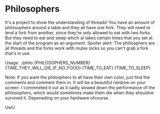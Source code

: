 # Philosophers

It's a project to show the understanding of threads! You have an amount of philosophers around a table and they all have one fork.
They will need to lend a fork from another, since they're only allowed to eat with two forks. But they need to eat and sleep which al takes certain times that you set at the start of the program as an argument.
Spoiler alert:
The philiosphers are all threads and the forks work with mutex locks so you can't grab a fork that's in use.

Usage:
./philo {PHILOSOPHERS_NUMBER} {TIME_THEY_WILL_DIE_IF_NO_FOOD} {TIME_TO_EAT} {TIME_TO_SLEEP}

Note:
If you want the philosphers to all have their own color, just find the comments and comment them in. It will be a beautiful rainbow on your screen.
I commneted it out as it sadly slowed down the performance of the philosophers, which would sometimes make them die when they shouldve survived it. Depeneding on your hardware ofcourse.

UwU
